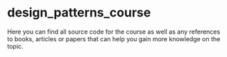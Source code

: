 # design_patterns_course

Here you can find all source code for the course as well as any references to books, articles or papers that can help you gain more knowledge on the topic.

